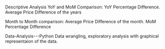 Descriptive Analysis
YoY and MoM Comparison: YoY Percentage Difference. Average Price Difference of the years

Month to Month comparison: Average Price Difference of the month. MoM Percentage Difference

Data-Analysis---Python
Data wrangling, exploratory analysis with graphical representaion of the data.
